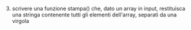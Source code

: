 3. scrivere una funzione stampa() che, dato un array in input, restituisca una stringa contenente tutti gli elementi dell'array, separati da una virgola